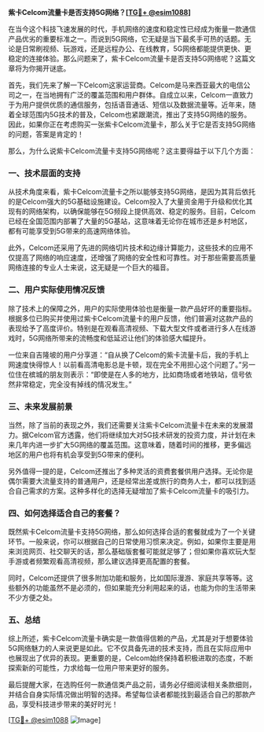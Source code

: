 **紫卡Celcom流量卡是否支持5G网络？[[TG💪+ @esim1088](https://t.me/s/esim1088)]**

在当今这个科技飞速发展的时代，手机网络的速度和稳定性已经成为衡量一款通信产品优劣的重要标准之一。而说到5G网络，它无疑是当下最炙手可热的话题。无论是日常刷视频、玩游戏，还是远程办公、在线教育，5G网络都能提供更快、更稳定的连接体验。那么问题来了，紫卡Celcom流量卡是否支持5G网络呢？这篇文章将为你揭开谜底。

首先，我们先来了解一下Celcom这家运营商。Celcom是马来西亚最大的电信公司之一，在当地拥有广泛的覆盖范围和用户群体。自成立以来，Celcom一直致力于为用户提供优质的通信服务，包括语音通话、短信以及数据流量等。近年来，随着全球范围内5G技术的普及，Celcom也紧跟潮流，推出了支持5G网络的服务。因此，如果你正在考虑购买一张紫卡Celcom流量卡，那么关于它是否支持5G网络的问题，答案是肯定的！

那么，为什么说紫卡Celcom流量卡支持5G网络呢？这主要得益于以下几个方面：

### 一、技术层面的支持

从技术角度来看，紫卡Celcom流量卡之所以能够支持5G网络，是因为其背后依托的是Celcom强大的5G基础设施建设。Celcom投入了大量资金用于升级和优化其现有的网络架构，以确保能够在5G频段上提供高效、稳定的服务。目前，Celcom已经在全国范围内部署了大量的5G基站，这意味着无论你在城市还是乡村地区，都有可能享受到5G带来的高速网络体验。

此外，Celcom还采用了先进的网络切片技术和边缘计算能力，这些技术的应用不仅提高了网络的响应速度，还增强了网络的安全性和可靠性。对于那些需要高质量网络连接的专业人士来说，这无疑是一个巨大的福音。

### 二、用户实际使用情况反馈

除了技术上的保障之外，用户的实际使用体验也是衡量一款产品好坏的重要指标。根据多位已购买并使用过紫卡Celcom流量卡的用户反馈，他们普遍对这款产品的表现给予了高度评价。特别是在观看高清视频、下载大型文件或者进行多人在线游戏时，5G网络所带来的流畅度和低延迟让他们的体验感大幅提升。

一位来自吉隆坡的用户分享道：“自从换了Celcom的紫卡流量卡后，我的手机上网速度快得惊人！以前看高清电影总是卡顿，现在完全不用担心这个问题了。”另一位住在槟城的朋友则表示：“即使是在人多的地方，比如商场或者地铁站，信号依然非常稳定，完全没有掉线的情况发生。”

### 三、未来发展前景

当然，除了当前的表现之外，我们还需要关注紫卡Celcom流量卡在未来的发展潜力。据Celcom官方透露，他们将继续加大对5G技术研发的投资力度，并计划在未来几年内进一步扩大5G网络的覆盖范围。这意味着，随着时间的推移，更多偏远地区的用户也将有机会享受到5G带来的便利。

另外值得一提的是，Celcom还推出了多种灵活的资费套餐供用户选择。无论你是偶尔需要大流量支持的普通用户，还是经常出差或旅行的商务人士，都可以找到适合自己需求的方案。这种多样化的选择无疑增加了紫卡Celcom流量卡的吸引力。

### 四、如何选择适合自己的套餐？

既然紫卡Celcom流量卡支持5G网络，那么如何选择合适的套餐就成为了一个关键环节。一般来说，你可以根据自己的日常使用习惯来决定。例如，如果你主要是用来浏览网页、社交聊天的话，那么基础版套餐可能就足够了；但如果你喜欢玩大型手游或者频繁观看高清视频，那么建议选择更高配置的套餐。

同时，Celcom还提供了很多附加功能和服务，比如国际漫游、家庭共享等等。这些额外的功能虽然不是必须的，但如果能充分利用起来的话，也能为你的生活带来不少方便之处。

### 五、总结

综上所述，紫卡Celcom流量卡确实是一款值得信赖的产品，尤其是对于想要体验5G网络魅力的人来说更是如此。它不仅具备先进的技术支持，而且在实际应用中也展现出了优异的表现。更重要的是，Celcom始终保持着积极进取的态度，不断探索新的可能性，力求给每一位用户带来更好的服务。

最后提醒大家，在选购任何一款通信类产品之前，请务必仔细阅读相关条款细则，并结合自身实际情况做出明智的选择。希望每位读者都能找到最适合自己的那款产品，享受科技进步带来的美好时光！

[[TG💪+ @esim1088](https://t.me/s/esim1088) ![Image](https://i.postimg.cc/4NQfJmqS/Snipaste-2025-05-13-00-14-12.png)]